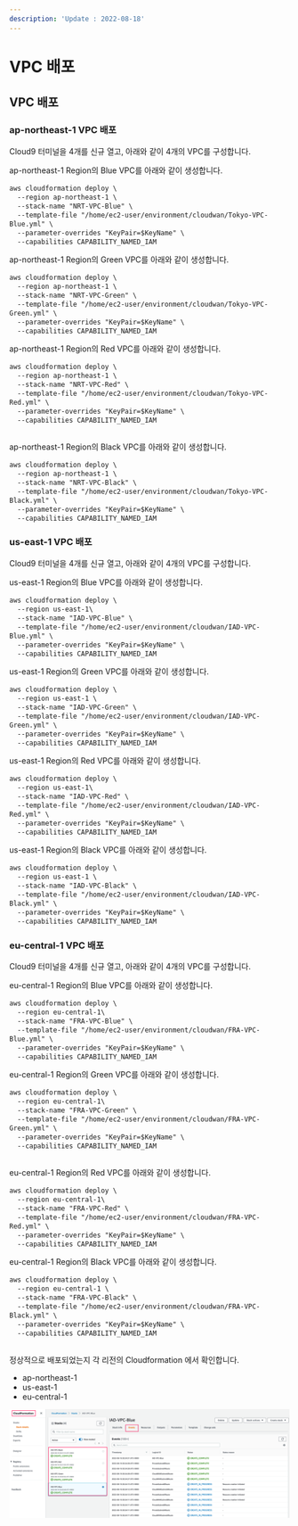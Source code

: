 ```yaml
---
description: 'Update : 2022-08-18'
---
```


# VPC 배포

## VPC 배포

### ap-northeast-1 VPC 배포

Cloud9 터미널을 4개를 신규 열고, 아래와 같이 4개의 VPC를 구성합니다.&#x20;

ap-northeast-1 Region의 Blue VPC를 아래와 같이 생성합니다.&#x20;

```
aws cloudformation deploy \
  --region ap-northeast-1 \
  --stack-name "NRT-VPC-Blue" \
  --template-file "/home/ec2-user/environment/cloudwan/Tokyo-VPC-Blue.yml" \
  --parameter-overrides "KeyPair=$KeyName" \
  --capabilities CAPABILITY_NAMED_IAM

```

ap-northeast-1 Region의 Green VPC를 아래와 같이 생성합니다.&#x20;

```
aws cloudformation deploy \
  --region ap-northeast-1 \
  --stack-name "NRT-VPC-Green" \
  --template-file "/home/ec2-user/environment/cloudwan/Tokyo-VPC-Green.yml" \
  --parameter-overrides "KeyPair=$KeyName" \
  --capabilities CAPABILITY_NAMED_IAM

```

ap-northeast-1 Region의 Red VPC를 아래와 같이 생성합니다.&#x20;

```
aws cloudformation deploy \
  --region ap-northeast-1 \
  --stack-name "NRT-VPC-Red" \
  --template-file "/home/ec2-user/environment/cloudwan/Tokyo-VPC-Red.yml" \
  --parameter-overrides "KeyPair=$KeyName" \
  --capabilities CAPABILITY_NAMED_IAM
  
```

ap-northeast-1 Region의 Black VPC를 아래와 같이 생성합니다.&#x20;

```
aws cloudformation deploy \
  --region ap-northeast-1 \
  --stack-name "NRT-VPC-Black" \
  --template-file "/home/ec2-user/environment/cloudwan/Tokyo-VPC-Black.yml" \
  --parameter-overrides "KeyPair=$KeyName" \
  --capabilities CAPABILITY_NAMED_IAM

```

### us-east-1 VPC 배포

Cloud9 터미널을 4개를 신규 열고, 아래와 같이 4개의 VPC를 구성합니다.&#x20;

us-east-1 Region의 Blue VPC를 아래와 같이 생성합니다.&#x20;

```
aws cloudformation deploy \
  --region us-east-1\
  --stack-name "IAD-VPC-Blue" \
  --template-file "/home/ec2-user/environment/cloudwan/IAD-VPC-Blue.yml" \
  --parameter-overrides "KeyPair=$KeyName" \
  --capabilities CAPABILITY_NAMED_IAM

```

us-east-1 Region의 Green VPC를 아래와 같이 생성합니다.&#x20;

```
aws cloudformation deploy \
  --region us-east-1 \
  --stack-name "IAD-VPC-Green" \
  --template-file "/home/ec2-user/environment/cloudwan/IAD-VPC-Green.yml" \
  --parameter-overrides "KeyPair=$KeyName" \
  --capabilities CAPABILITY_NAMED_IAM

```

us-east-1 Region의 Red VPC를 아래와 같이 생성합니다.&#x20;

```
aws cloudformation deploy \
  --region us-east-1\
  --stack-name "IAD-VPC-Red" \
  --template-file "/home/ec2-user/environment/cloudwan/IAD-VPC-Red.yml" \
  --parameter-overrides "KeyPair=$KeyName" \
  --capabilities CAPABILITY_NAMED_IAM

```

us-east-1 Region의 Black VPC를 아래와 같이 생성합니다.&#x20;

```
aws cloudformation deploy \
  --region us-east-1 \
  --stack-name "IAD-VPC-Black" \
  --template-file "/home/ec2-user/environment/cloudwan/IAD-VPC-Black.yml" \
  --parameter-overrides "KeyPair=$KeyName" \
  --capabilities CAPABILITY_NAMED_IAM

```

### eu-central-1 VPC 배포

Cloud9 터미널을 4개를 신규 열고, 아래와 같이 4개의 VPC를 구성합니다.&#x20;

eu-central-1 Region의 Blue VPC를 아래와 같이 생성합니다.&#x20;

```
aws cloudformation deploy \
  --region eu-central-1\
  --stack-name "FRA-VPC-Blue" \
  --template-file "/home/ec2-user/environment/cloudwan/FRA-VPC-Blue.yml" \
  --parameter-overrides "KeyPair=$KeyName" \
  --capabilities CAPABILITY_NAMED_IAM

```

eu-central-1 Region의 Green VPC를 아래와 같이 생성합니다.&#x20;

```
aws cloudformation deploy \
  --region eu-central-1\
  --stack-name "FRA-VPC-Green" \
  --template-file "/home/ec2-user/environment/cloudwan/FRA-VPC-Green.yml" \
  --parameter-overrides "KeyPair=$KeyName" \
  --capabilities CAPABILITY_NAMED_IAM
  
```

eu-central-1 Region의 Red VPC를 아래와 같이 생성합니다.&#x20;

```
aws cloudformation deploy \
  --region eu-central-1\
  --stack-name "FRA-VPC-Red" \
  --template-file "/home/ec2-user/environment/cloudwan/FRA-VPC-Red.yml" \
  --parameter-overrides "KeyPair=$KeyName" \
  --capabilities CAPABILITY_NAMED_IAM

```

eu-central-1 Region의 Black VPC를 아래와 같이 생성합니다.&#x20;

```
aws cloudformation deploy \
  --region eu-central-1 \
  --stack-name "FRA-VPC-Black" \
  --template-file "/home/ec2-user/environment/cloudwan/FRA-VPC-Black.yml" \
  --parameter-overrides "KeyPair=$KeyName" \
  --capabilities CAPABILITY_NAMED_IAM
  
```



정상적으로 배포되었는지 각 리전의 Cloudformation 에서 확인합니다.&#x20;

* ap-northeast-1
* us-east-1
* eu-central-1

![](<../.gitbook/assets/image (1) (1).png>)

